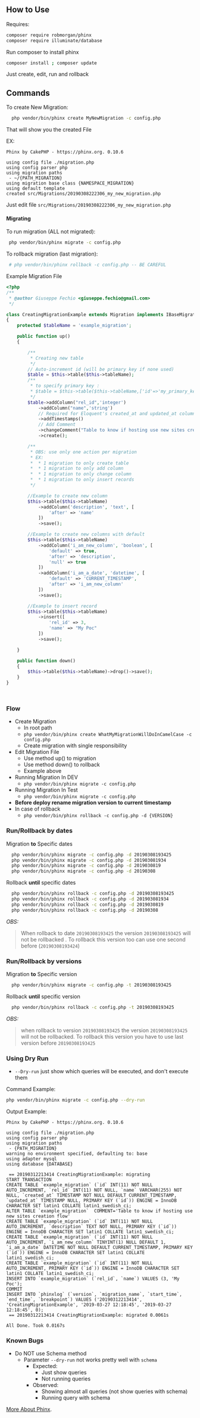 ## How to Use

Requires:
```bash
composer require robmorgan/phinx
composer require illuminate/database
```

Run composer to install phinx 
```bash
composer install ; composer update
```

Just create, edit, run and rollback

## Commands

To create New Migration:
 
```Bash
  php vendor/bin/phinx create MyNewMigration -c config.php
```

That will show you the created File

EX:
```
Phinx by CakePHP - https://phinx.org. 0.10.6

using config file ./migration.php
using config parser php
using migration paths 
 - ~/{PATH_MIGRATION}
using migration base class {NAMESPACE_MIGRATION}
using default template
created src/Migrations/20190308222306_my_new_migration.php
```

Just edit file `src/Migrations/20190308222306_my_new_migration.php`

#### Migrating

To run migration (ALL not migrated):
```bash
 php vendor/bin/phinx migrate -c config.php
```

To rollback migration (last migration):
```bash
 # php vendor/bin/phinx rollback -c config.php -- BE CAREFUL
```

Example Migration File
```PHP
<?php
/**
 * @author Giuseppe Fechio <giuseppe.fechio@gmail.com>
 */

class CreatingMigrationExample extends Migration implements IBaseMigration
{
    protected $tableName = 'example_migration';

    public function up()
    {

        /**
         * Creating new table
         */
        // Auto-increment id (will be primary key if none used)
        $table = $this->table($this->tableName);
        /**
         * to specify primary key :
         * $table = $this->table($this->tableName,['id'=>'my_primary_key_with_auto_increment']);
         */
        $table->addColumn("rel_id",'integer')
            ->addColumn("name",'string')
            // Required for Eloquent's created_at and updated_at columns
            ->addTimestamps()
            // Add Comment
            ->changeComment("Table to know if hosting use new sites creation flow")
            ->create();

        /**
         * OBS: use only one action per migration
         * EX:
         *  * 1 migration to only create table
         *  * 1 migration to only add column
         *  * 1 migration to only change column
         *  * 1 migration to only insert records
         */

        //Example to create new column
        $this->table($this->tableName)
            ->addColumn('description', 'text', [
                'after' => 'name'
            ])
            ->save();

        //Example to create new columns with default
        $this->table($this->tableName)
            ->addColumn('i_am_new_column', 'boolean', [
                'default' => true,
                'after' => 'description',
                'null' => true
            ])
            ->addColumn('i_am_a_date', 'datetime', [
                'default' => 'CURRENT_TIMESTAMP',
                'after' => 'i_am_new_column'
            ])
            ->save();

        //Example to insert record
        $this->table($this->tableName)
            ->insert([
                'rel_id' => 3,
                'name' => "My Poc"
            ])
            ->save();

    }

    public function down()
    {
        $this->table($this->tableName)->drop()->save();
    }
}




```

### Flow

- Create Migration
  - In root path
  - `php vendor/bin/phinx create WhatMyMigrationWillDoInCamelCase -c config.php`
  - Create migration with single responsibility
- Edit Migration File
  - Use method up() to migration
  - Use method down() to rollback
  - Example above
- Running Migration In DEV
  - `php vendor/bin/phinx migrate -c config.php`
- Running Migration In Test
  - `php vendor/bin/phinx migrate -c config.php`
- **Before deploy rename migration version to current timestamp**
- In case of rollback
  - `php vendor/bin/phinx rollback -c config.php -d {VERSION}`
  

### Run/Rollback by dates

Migration **to** Specific dates 
```bash
  php vendor/bin/phinx migrate -c config.php -d 20190308193425
  php vendor/bin/phinx migrate -c config.php -d 201903081934
  php vendor/bin/phinx migrate -c config.php -d 2019030819
  php vendor/bin/phinx migrate -c config.php -d 20190308
```

Rollback **until** specific dates
```bash
  php vendor/bin/phinx rollback -c config.php -d 20190308193425
  php vendor/bin/phinx rollback -c config.php -d 201903081934
  php vendor/bin/phinx rollback -c config.php -d 2019030819
  php vendor/bin/phinx rollback -c config.php -d 20190308
```

*OBS:* 
> When rollback to date `20190308193425` the version `20190308193425` will not be rollbacked .
> To rollback this version too can use one second before (`20190308193424`)
  
### Run/Rollback by versions

Migration **to** Specific version 
```bash
  php vendor/bin/phinx migrate -c config.php -t 20190308193425
```

Rollback **until** specific version
```bash
  php vendor/bin/phinx rollback -c config.php -t 20190308193425
```

*OBS:*

> when rollback to version `20190308193425` the version `20190308193425` will not be rollbacked.
> To rollback this version you have to use last version before `20190308193425`

### Using Dry Run
* `--Dry-run` just show which queries will be executed, and don't execute them

Command Example:
```bash
php vendor/bin/phinx migrate -c config.php --dry-run
```

Output Example:
```
Phinx by CakePHP - https://phinx.org. 0.10.6

using config file ./migration.php
using config parser php
using migration paths 
 - {PATH_MIGRATION}
warning no environment specified, defaulting to: base
using adapter mysql
using database {DATABASE}

 == 20190312213414 CreatingMigrationExample: migrating
START TRANSACTION
CREATE TABLE `example_migration` (`id` INT(11) NOT NULL AUTO_INCREMENT, `rel_id` INT(11) NOT NULL, `name` VARCHAR(255) NOT NULL, `created_at` TIMESTAMP NOT NULL DEFAULT CURRENT_TIMESTAMP, `updated_at` TIMESTAMP NULL, PRIMARY KEY (`id`)) ENGINE = InnoDB CHARACTER SET latin1 COLLATE latin1_swedish_ci;
ALTER TABLE `example_migration`  COMMENT='Table to know if hosting use new sites creation flow' 
CREATE TABLE `example_migration` (`id` INT(11) NOT NULL AUTO_INCREMENT, `description` TEXT NOT NULL, PRIMARY KEY (`id`)) ENGINE = InnoDB CHARACTER SET latin1 COLLATE latin1_swedish_ci;
CREATE TABLE `example_migration` (`id` INT(11) NOT NULL AUTO_INCREMENT, `i_am_new_column` TINYINT(1) NULL DEFAULT 1, `i_am_a_date` DATETIME NOT NULL DEFAULT CURRENT_TIMESTAMP, PRIMARY KEY (`id`)) ENGINE = InnoDB CHARACTER SET latin1 COLLATE latin1_swedish_ci;
CREATE TABLE `example_migration` (`id` INT(11) NOT NULL AUTO_INCREMENT, PRIMARY KEY (`id`)) ENGINE = InnoDB CHARACTER SET latin1 COLLATE latin1_swedish_ci;
INSERT INTO `example_migration` (`rel_id`, `name`) VALUES (3, 'My Poc');
COMMIT
INSERT INTO `phinxlog` (`version`, `migration_name`, `start_time`, `end_time`, `breakpoint`) VALUES ('20190312213414', 'CreatingMigrationExample', '2019-03-27 12:18:45', '2019-03-27 12:18:45', 0);
 == 20190312213414 CreatingMigrationExample: migrated 0.0061s

All Done. Took 0.0167s

```

### Known Bugs
- Do NOT use Schema method
  - Parameter `--dry-run` not works pretty well with `schema`
    - Expected: 
      - Just show queries 
      - Not running queries
    - Observed: 
      - Showing almost all queries (not show queries with schema) 
      - Running query with schema
    

 [More About Phinx](http://docs.phinx.org/en/latest/).
